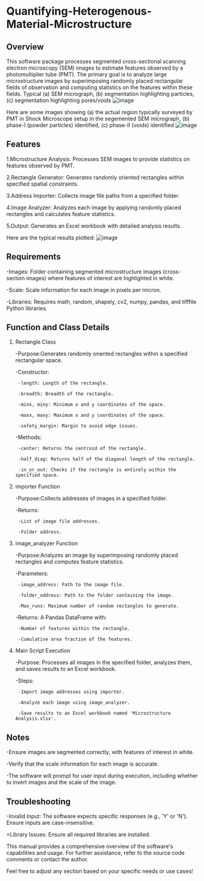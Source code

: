 # Quantifying-Heterogenous-Material-Microstructure
## Overview ##
This software package processes segmented cross-sectional scanning electron microscopy (SEM) images to estimate features observed by a photomultiplier tube (PMT). The primary goal is to analyze large microstructure images by superimposing randomly placed rectangular fields of observation and computing statistics on the features within these fields.
Typical (a) SEM micrograph, (b) segmentation highlighting particles, (c) segmentation highlighting pores/voids
![image](https://github.com/user-attachments/assets/aa9481b6-df84-46fd-ba87-56643234bd99)

Here are some images showing (a) the actual region typically surveyed by PMT in Shock Microscope setup in the segemented SEM micrograph, (b) phase-I (powder particles) identified, (c) phase-II (voids) identified
![image](https://github.com/user-attachments/assets/cd3ae214-a698-4313-a099-998493e4e062)


## Features ##
1.Microstructure Analysis: Processes SEM images to provide statistics on features observed by PMT.

2.Rectangle Generator: Generates randomly oriented rectangles within specified spatial constraints.

3.Address Importer: Collects image file paths from a specified folder.

4.Image Analyzer: Analyzes each image by applying randomly placed rectangles and calculates feature statistics.

5.Output: Generates an Excel workbook with detailed analysis results.

Here are the typical results plotted:
![image](https://github.com/user-attachments/assets/93d901cd-2c24-426a-b2a3-6ef3513523ba)

## Requirements ##
-Images: Folder containing segmented microstructure images (cross-section images) where features of interest are highlighted in white.

-Scale: Scale information for each image in pixels per micron.

-Libraries: Requires math, random, shapely, cv2, numpy, pandas, and tifffile Python libraries.

## Function and Class Details ##
1. Rectangle Class
   
    -Purpose:Generates randomly oriented rectangles within a specified rectangular space.
     
    -Constructor:
   
        -length: Length of the rectangle.
   
        -breadth: Breadth of the rectangle.
   
        -minx, miny: Minimum x and y coordinates of the space.
   
        -maxx, maxy: Maximum x and y coordinates of the space.
   
        -safety_margin: Margin to avoid edge issues.
        
    -Methods:
   
        -center: Returns the centroid of the rectangle.
   
        -half_diag: Returns half of the diagonal length of the rectangle.
   
        -in_or_out: Checks if the rectangle is entirely within the specified space.
      
2. importer Function
   
    -Purpose:Collects addresses of images in a specified folder.
    
    -Returns:
   
        -List of image file addresses.
   
        -Folder address.
      
3. image_analyzer Function
   
    -Purpose:Analyzes an image by superimposing randomly placed rectangles and computes feature statistics.
    
    -Parameters:
   
        -image_address: Path to the image file.
   
        -folder_address: Path to the folder containing the image.
   
        -Max_runs: Maximum number of random rectangles to generate.
   
    -Returns: A Pandas DataFrame with:
   
        -Number of features within the rectangle.
   
        -Cumulative area fraction of the features.
   
4. Main Script Execution
   
    -Purpose: Processes all images in the specified folder, analyzes them, and saves results to an Excel workbook.
   
    -Steps:
   
        -Import image addresses using importer.
   
        -Analyze each image using image_analyzer.
   
        -Save results to an Excel workbook named 'Microstructure Analysis.xlsx'.

## Notes ##
-Ensure images are segmented correctly, with features of interest in white.

-Verify that the scale information for each image is accurate.

-The software will prompt for user input during execution, including whether to invert images and the scale of the image.

## Troubleshooting ##

-Invalid Input: The software expects specific responses (e.g., 'Y' or 'N'). Ensure inputs are case-insensitive.

=Library Issues: Ensure all required libraries are installed.

This manual provides a comprehensive overview of the software's capabilities and usage. For further assistance, refer to the source code comments or contact the author.

Feel free to adjust any section based on your specific needs or use cases!
